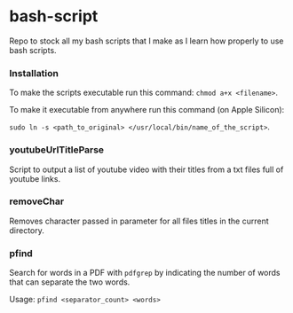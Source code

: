 # bash-script

Repo to stock all my bash scripts that I make as I learn how properly to use bash scripts.

### Installation

To make the scripts executable run this command: `chmod a+x <filename>`.

To make it executable from anywhere run this command (on Apple Silicon): 

`sudo ln -s <path_to_original> </usr/local/bin/name_of_the_script>`.

### youtubeUrlTitleParse

Script to output a list of youtube video with their titles from a txt files full of youtube links.

### removeChar

Removes character passed in parameter for all files titles in the current directory.

### pfind

Search for words in a PDF with `pdfgrep` by indicating the number of words that can separate the two words.

Usage: `pfind <separator_count> <words>`
